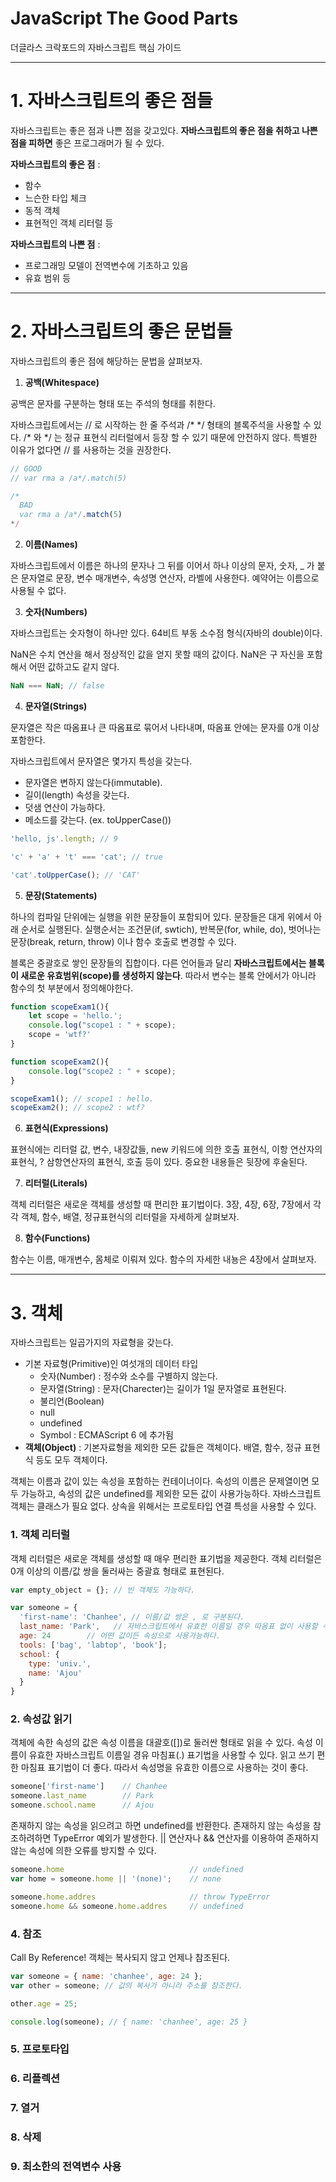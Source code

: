 # JavaScript The Good Parts 
더글라스 크락포드의 자바스크립트 핵심 가이드



- - -
# 1. 자바스크립트의 좋은 점들
자바스크립트는 좋은 점과 나쁜 점을 갖고있다. **자바스크립트의 좋은 점을 취하고 나쁜 점을 피하면** 좋은 프로그래머가 될 수 있다.

**자바스크립트의 좋은 점** :
- 함수
- 느슨한 타입 체크
- 동적 객체
- 표현적인 객체 리터럴 등

**자바스크립트의 나쁜 점** :
- 프로그래밍 모델이 전역변수에 기초하고 있음
- 유효 범위 등



- - -
# 2. 자바스크립트의 좋은 문법들
자바스크립트의 좋은 점에 해당하는 문법을 살펴보자.

1. **공백(Whitespace)**

공백은 문자를 구분하는 형태 또는 주석의 형태를 취한다.

자바스크립트에서는 // 로 시작하는 한 줄 주석과 /*  \*/ 형태의 블록주석을 사용할 수 있다. /* 와 \*/ 는 정규 표현식 리터럴에서 등장 할 수 있기 때문에 안전하지 않다. 특별한 이유가 없다면 // 를 사용하는 것을 권장한다. 

```js
// GOOD
// var rma a /a*/.match(5)

/*
  BAD
  var rma a /a*/.match(5)
*/
```


2. **이름(Names)**

자바스크립트에서 이름은 하나의 문자나 그 뒤를 이어서 하나 이상의 문자, 숫자, _ 가 붙은 문자열로 문장, 변수 매개변수, 속성명 연산자, 라벨에 사용한다. 예약어는 이름으로 사용될 수 없다.


3. **숫자(Numbers)**

자바스크립트는 숫자형이 하나만 있다. 64비트 부동 소수점 형식(자바의 double)이다. 

NaN은 수치 연산을 해서 정상적인 값을 얻지 못할 때의 값이다. NaN은 구 자신을 포함해서 어떤 값하고도 같지 않다. 
```js
NaN === NaN; // false
```


4. **문자열(Strings)**

문자열은 작은 따옴표나 큰 따옴표로 묶어서 나타내며, 따옴표 안에는 문자를 0개 이상 포함한다. 

자바스크립트에서 문자열은 몇가지 특성을 갖는다. 
- 문자열은 변하지 않는다(immutable).
- 길이(length) 속성을 갖는다.
- 덧샘 연산이 가능하다. 
- 메소드를 갖는다. (ex. toUpperCase())
```js
'hello, js'.length; // 9

'c' + 'a' + 't' === 'cat'; // true

'cat'.toUpperCase(); // 'CAT'
```


5. **문장(Statements)**

하나의 컴파일 단위에는 실행을 위한 문장들이 포함되어 있다. 문장들은 대게 위에서 아래 순서로 실행된다. 실행순서는 조건문(if, swtich), 반복문(for, while, do), 벗어나는 문장(break, return, throw) 이나 함수 호출로 변경할 수 있다.

블록은 중괄호로 쌓인 문장들의 집합이다. 다른 언어들과 달리 **자바스크립트에서는 블록이 새로운 유효범위(scope)를 생성하지 않는다**. 따라서 변수는 블록 안에서가 아니라 함수의 첫 부분에서 정의해야한다. 
```js
function scopeExam1(){  
    let scope = 'hello.';
    console.log("scope1 : " + scope);
    scope = 'wtf?'
}

function scopeExam2(){  
    console.log("scope2 : " + scope);
}

scopeExam1(); // scope1 : hello.
scopeExam2(); // scope2 : wtf?
```

6. **표현식(Expressions)**

표현식에는 리터럴 값, 변수, 내장값들, new 키워드에 의한 호출 표현식, 이항 연산자의 표현식, ? 삼항연산자의 표현식, 호출 등이 있다. 중요한 내용들은 뒷장에 후술된다.
 

7. **리터럴(Literals)**

객체 리터럴은 새로운 객체를 생성할 때 편리한 표기법이다. 
3장, 4장, 6장, 7장에서 각각 객체, 함수, 배열, 정규표현식의 리터럴을 자세하게 살펴보자.


8. **함수(Functions)**

함수는 이름, 매개변수, 몸체로 이뤄져 있다. 함수의 자세한 내뇽은 4장에서 살펴보자.



- - -
# 3. 객체

자바스크립트는 일곱가지의 자료형을 갖는다. 
- 기본 자료형(Primitive)인 여섯개의 데이터 타입
  - 숫자(Number) : 정수와 소수를 구별하지 않는다.
  - 문자열(String) : 문자(Charecter)는 길이가 1일 문자열로 표현된다.
  - 불리언(Boolean)
  - null
  - undefined
  - Symbol : ECMAScript 6 에 추가됨
- **객체(Object)** : 기본자료형을 제외한 모든 값들은 객체이다. 배열, 함수, 정규 표현식 등도 모두 객체이다.

객체는 이름과 값이 있는 속성을 포함하는 컨테이너이다. 속성의 이름은 문제열이면 모두 가능하고, 속성의 값은 undefined를 제외한 모든 값이 사용가능하다. 자바스크립트 객체는 클래스가 필요 없다. 상속을 위해서는 프로토타입 연결 특성을 사용할 수 있다. 


### 1. 객체 리터럴 

객체 리터럴은 새로운 객체를 생성할 때 매우 편리한 표기법을 제공한다. 객체 리터럴은 0개 이상의 이름/값 쌍을 둘러싸는 중괄효 형태로 표현된다.
```js
var empty_object = {}; // 빈 객체도 가능하다.

var someone = {
  'first-name': 'Chanhee', // 이름/값 쌍은 , 로 구분된다. 
  last_name: 'Park',   // 자바스크립트에서 유효한 이름일 경우 따옴표 없이 사용할 수 있다. (2장 2절 참고)
  age: 24        // 어떤 값이든 속성으로 사용가능하다. 
  tools: ['bag', 'labtop', 'book'];
  school: {
    type: 'univ.', 
    name: 'Ajou'
  }
}
```


### 2. 속성값 읽기

객체에 속한 속성의 값은 속성 이름을 대괄호(\[])로 둘러싼 형태로 읽을 수 있다. 속성 이름이 유효한 자바스크립트 이름일 경유 마침표(.) 표기법을 사용할 수 있다. 읽고 쓰기 편한 마침표 표기법이 더 좋다. 따라서 속성명을 유효한 이름으로 사용하는 것이 좋다. 
```js
someone['first-name']    // Chanhee
someone.last_name        // Park
someone.school.name      // Ajou
```

존재하지 않는 속성을 읽으려고 하면 undefined를 반환한다. 존재하지 않는 속성을 참조하려하면 TypeError 예외가 발생한다. || 연산자나 && 연산자를 이용하여 존재하지 않는 속성에 의한 오류를 방지할 수 있다. 
```js
someone.home                            // undefined
var home = someone.home || '(none)';    // none

someone.home.addres                     // throw TypeError
someone.home && someone.home.addres     // undefined
```

### 4. 참조

Call By Reference! 객체는 복사되지 않고 언제나 참조된다. 

```js
var someone = { name: 'chanhee', age: 24 };
var other = someone; // 값의 복사가 아니라 주소를 참조한다.

other.age = 25; 

console.log(someone); // { name: 'chanhee', age: 25 }
``` 

### 5. 프로토타입


### 6. 리플렉션 


### 7. 열거


### 8. 삭제


### 9. 최소한의 전역변수 사용







